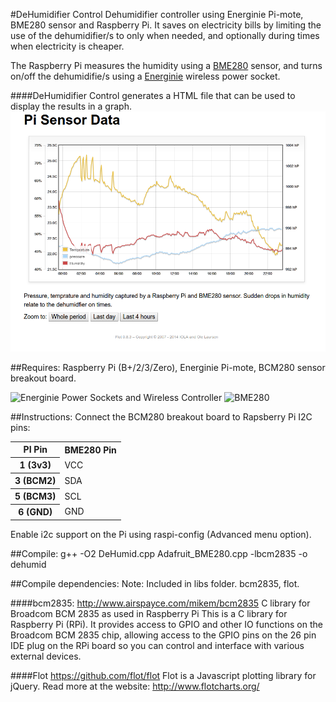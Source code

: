#DeHumidifier Control
Dehumidifier controller using Energinie Pi-mote, BME280 sensor and Raspberry Pi. It saves on electricity bills by limiting the use of the dehumidifier/s to only when needed, and optionally during times when electricity is cheaper.

The Raspberry Pi measures the humidity using a [BME280](https://www.sparkfun.com/products/13676) sensor, and turns on/off the dehumidifie/s using a [Energinie](https://energenie4u.co.uk/index.phpcatalogue/product/ENER002-2PI) wireless power socket.

####DeHumidifier Control generates a HTML file that can be used to display the results in a graph.
![](https://github.com/shaun2029/DeHumidifier/blob/master/docs/Graph.png?raw=true)

##Requires: 
Raspberry Pi (B+/2/3/Zero), Energinie Pi-mote, BCM280 sensor breakout board.

<img src="https://energenie4u.co.uk/res/images/products/large/ENER002-2PI.jpg" alt="Energinie Power Sockets and Wireless Controller" width="400"/> <img src="https://cdn.sparkfun.com//assets/parts/1/1/1/2/6/13676-01.jpg" alt="BME280" width="200"/>

##Instructions:
Connect the BCM280 breakout board to Rapsberry Pi I2C pins:
<table>
    <tr>
        <th> PI Pin </th><th> BME280 Pin</th>
    </tr>
    <tr>
        <th> 1 (3v3)  </td><td> VCC </td>
    </tr>
    <tr>
        <th> 3 (BCM2) </td><td> SDA </td>
    </tr>
    <tr>
        <th> 5 (BCM3) </td><td> SCL </td>
    </tr>
    <tr>
        <th> 6 (GND)  </td><td> GND </td>
    </tr>
</table>
Enable i2c support on the Pi using raspi-config (Advanced menu option).

##Compile:
g++ -O2 DeHumid.cpp Adafruit_BME280.cpp -lbcm2835 -o dehumid 

##Compile dependencies: 
Note: Included in libs folder.
bcm2835, flot.

####bcm2835:
http://www.airspayce.com/mikem/bcm2835
C library for Broadcom BCM 2835 as used in Raspberry Pi
This is a C library for Raspberry Pi (RPi). It provides access to GPIO and other IO functions on the Broadcom BCM 2835 chip, allowing access to the GPIO pins on the 26 pin IDE plug on the RPi board so you can control and interface with various external devices.

####Flot
https://github.com/flot/flot
Flot is a Javascript plotting library for jQuery.
Read more at the website: http://www.flotcharts.org/


